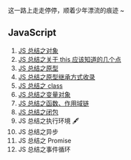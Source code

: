 这一路上走走停停，顺着少年漂流的痕迹 ~

## JavaScript

1. [JS 总结之对象](https://github.com/KaronAmI/blog/issues/20)
2. [JS 总结之关于 this 应该知道的几个点](https://github.com/KaronAmI/blog/issues/21)
3. [JS 总结之原型](https://github.com/KaronAmI/blog/issues/22)
4. [JS 总结之原型继承方式收录](https://github.com/KaronAmI/blog/issues/23)
5. [JS 总结之 class](https://github.com/KaronAmI/blog/issues/24)
6. [JS 总结之变量对象](https://github.com/KaronAmI/blog/issues/27)
7. [JS 总结之函数、作用域链](https://github.com/KaronAmI/blog/issues/25)
8. [JS 总结之闭包](https://github.com/KaronAmI/blog/issues/26)
9. JS 总结之执行环境 🖋
10. JS 总结之异步
11. JS 总结之 Promise
12. JS 总结之事件循环
